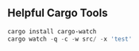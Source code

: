 ## Helpful Cargo Tools

```powershell
cargo install cargo-watch
cargo watch -q -c -w src/ -x 'test'
```